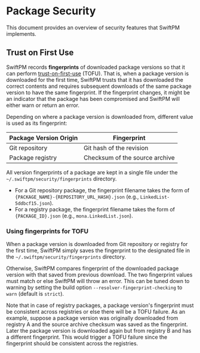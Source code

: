 # Package Security

This document provides an overview of security features that SwiftPM implements.

## Trust on First Use

SwiftPM records **fingerprints** of downloaded package versions so that
it can perform [trust-on-first-use](https://en.wikipedia.org/wiki/Trust_on_first_use)
(TOFU). 
That is, when a package version is downloaded for the first time, SwiftPM trusts that 
it has downloaded the correct contents and requires subsequent downloads of the same 
package version to have the same fingerprint. 
If the fingerprint changes, it might be an indicator that the package has been
compromised and SwiftPM will either warn or return an error.

Depending on where a package version is downloaded from, different value is
used as its fingerprint:
                             
| Package Version Origin | Fingerprint |
| ---------------------- | ----------- |
| Git repository         | Git hash of the revision |
| Package registry       | Checksum of the source archive |

All version fingerprints of a package are kept in a single file
under the `~/.swiftpm/security/fingerprints` directory.
  - For a Git repository package, the fingerprint filename takes the form of `{PACKAGE_NAME}-{REPOSITORY_URL_HASH}.json` (e.g., `LinkedList-5ddbcf15.json`).
  - For a registry package, the fingerprint filename takes the form of `{PACKAGE_ID}.json` (e.g., `mona.LinkedList.json`).


### Using fingerprints for TOFU

When a package version is downloaded from Git repository or registry for
the first time, SwiftPM simply saves the fingerprint to the designated
file in the `~/.swiftpm/security/fingerprints` directory.
                                    
Otherwise, SwiftPM compares fingerprint of the downloaded package version
with that saved from previous download.
The two fingerprint values must match or else SwiftPM will throw an error.
This can be tuned down to warning by setting the build option `--resolver-fingerprint-checking` 
to `warn` (default is `strict`).                                
                                                                              
Note that in case of registry packages, a package version's fingerprint
must be consistent across registries or else there will be a TOFU failure.
As an example, suppose a package version was originally downloaded from
registry A and the source archive checksum was saved as the fingerprint.
Later the package version is downloaded again but from registry B and has a different
fingerprint.
This would trigger a TOFU failure since the fingerprint should be consistent across
the registries.


